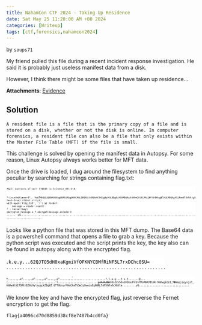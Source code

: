 ```yaml
---
title: NahamCon CTF 2024 - Taking Up Residence
date: Sat May 25 11:20:00 AM +00 2024
categories: [Writeup]
tags: [ctf,forensics,nahamcon2024]
---
```

by `soups71`

My friend pulled this file during a recent incident response investigation.
He said it is probably just useless manifest data from a disk.

However, I think there might be some files that have taken up residence...

**Attachments**: 
[Evidence](https://github.com/alhumaw/alhumaw.github.io/blob/main/assets/nahamconctf2024/Evidence_001.zip)

## Solution
```
A resident file is a file that is the primary copy of a file and is stored on a disk, whether or not the disk is online. In computer forensics, a resident file can also be a file that only exists within the Master File Table (MFT) if the file is small.
```

This challenge is solved by opening the manifest data in Autopsy. For some reason, Linux Autopsy always works better for MFT data.

Once the drive is loaded, I dug around the filesystem to find anything peculiar by searching for strings containing flag.txt:

![xor](/assets/nahamconctf2024/flag_txt.png)

Looks like a python file that was stored in this MFT dump. The Base64 data is a powershell command that opens a file to grab a key.
Because the python script was executed and the script prints the key, the key also can be found in autopsy along with the encrypted flag.

![xor](/assets/nahamconctf2024/key.png)

![xor](/assets/nahamconctf2024/encoded_flag.png)


We know the key and have the encrypted flag, just reverse the Fernet encryption to get the flag.

```
flag{a4096cd70d8859d38cf8e7487b4cd0fa}
```
